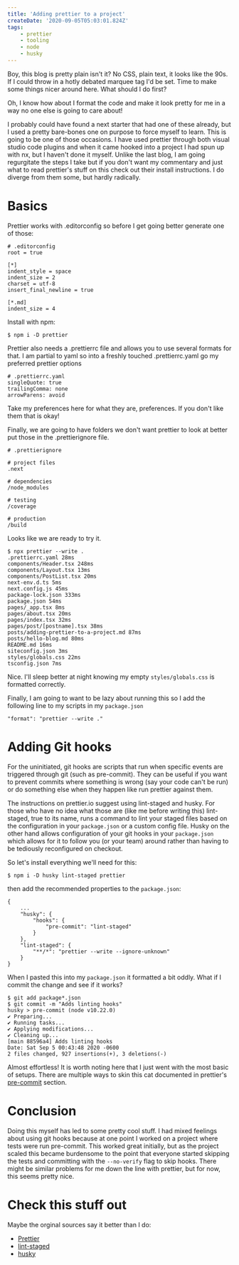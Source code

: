 ```yaml
---
title: 'Adding prettier to a project'
createDate: '2020-09-05T05:03:01.824Z'
tags:
    - prettier
    - tooling
    - node
    - husky
---
```


Boy, this blog is pretty plain isn't it? No CSS, plain text, it looks like the 90s. If I could throw in a hotly debated marquee tag I'd be set. Time to make some things nicer around here. What should I do first?

Oh, I know how about I format the code and make it look pretty for me in a way no one else is going to care about!

I probably could have found a next starter that had one of these already, but I used a pretty bare-bones one on purpose to force myself to learn. This is going to be one of those occasions. I have used prettier through both visual studio code plugins and when it came hooked into a project I had spun up with nx, but I haven't done it myself. Unlike the last blog, I am going regurgitate the steps I take but if you don't want my commentary and just what to read prettier's stuff on this check out their install instructions. I do diverge from them some, but hardly radically.

# Basics

Prettier works with .editorconfig so before I get going better generate one of those:

    # .editorconfig
    root = true

    [*]
    indent_style = space
    indent_size = 2
    charset = utf-8
    insert_final_newline = true

    [*.md]
    indent_size = 4

Install with npm:

    $ npm i -D prettier

Prettier also needs a .prettierrc file and allows you to use several formats for that. I am partial to yaml so into a freshly touched .prettierrc.yaml go my preferred prettier options

    # .prettierrc.yaml
    singleQuote: true
    trailingComma: none
    arrowParens: avoid

Take my preferences here for what they are, preferences. If you don't like them that is okay!

Finally, we are going to have folders we don't want prettier to look at better put those in the .prettierignore file.

    # .prettierignore

    # project files
    .next

    # dependencies
    /node_modules

    # testing
    /coverage

    # production
    /build

Looks like we are ready to try it.

    $ npx prettier --write .
    .prettierrc.yaml 28ms
    components/Header.tsx 248ms
    components/Layout.tsx 13ms
    components/PostList.tsx 20ms
    next-env.d.ts 5ms
    next.config.js 45ms
    package-lock.json 333ms
    package.json 54ms
    pages/_app.tsx 8ms
    pages/about.tsx 20ms
    pages/index.tsx 32ms
    pages/post/[postname].tsx 38ms
    posts/adding-prettier-to-a-project.md 87ms
    posts/hello-blog.md 80ms
    README.md 16ms
    siteconfig.json 3ms
    styles/globals.css 22ms
    tsconfig.json 7ms

Nice. I'll sleep better at night knowing my empty `styles/globals.css` is formatted correctly.

Finally, I am going to want to be lazy about running this so I add the following line to my scripts in my `package.json`

    "format": "prettier --write ."

# Adding Git hooks

For the uninitiated, git hooks are scripts that run when specific events are triggered through git (such as pre-commit). They can be useful if you want to prevent commits where something is wrong (say your code can't be run) or do something else when they happen like run prettier against them.

The instructions on prettier.io suggest using lint-staged and husky. For those who have no idea what those are (like me before writing this) lint-staged, true to its name, runs a command to lint your staged files based on the configuration in your `package.json` or a custom config file. Husky on the other hand allows configuration of your git hooks in your `package.json` which allows for it to follow you (or your team) around rather than having to be tediously reconfigured on checkout.

So let's install everything we'll need for this:

    $ npm i -D husky lint-staged prettier

then add the recommended properties to the `package.json`:

    {
        ...
        "husky": {
            "hooks": {
                "pre-commit": "lint-staged"
            }
        },
        "lint-staged": {
            "**/*": "prettier --write --ignore-unknown"
        }
    }

When I pasted this into my `package.json` it formatted a bit oddly. What if I commit the change and see if it works?

    $ git add package*.json
    $ git commit -m "Adds linting hooks"
    husky > pre-commit (node v10.22.0)
    ✔ Preparing...
    ✔ Running tasks...
    ✔ Applying modifications...
    ✔ Cleaning up...
    [main 88596a4] Adds linting hooks
    Date: Sat Sep 5 00:43:48 2020 -0600
    2 files changed, 927 insertions(+), 3 deletions(-)

Almost effortless! It is worth noting here that I just went with the most basic of setups. There are multiple ways to skin this cat documented in prettier's [pre-commit](https://prettier.io/docs/en/precommit.html) section.

# Conclusion

Doing this myself has led to some pretty cool stuff. I had mixed feelings about using git hooks because at one point I worked on a project where tests were run pre-commit. This worked great initially, but as the project scaled this became burdensome to the point that everyone started skipping the tests and committing with the `--no-verify` flag to skip hooks. There might be similar problems for me down the line with prettier, but for now, this seems pretty nice.

# Check this stuff out

Maybe the orginal sources say it better than I do:

-   [Prettier](https://prettier.io/)
-   [lint-staged](https://github.com/okonet/lint-staged)
-   [husky](https://github.com/typicode/husky)

